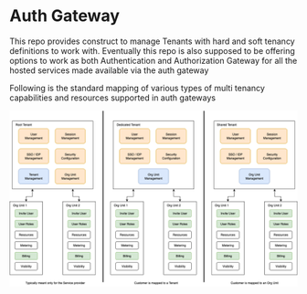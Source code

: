 # Auth Gateway

This repo provides construct to manage Tenants with hard and soft tenancy
definitions to work with. Eventually this repo is also supposed to be offering
options to work as both Authentication and Authorization Gateway for all the
hosted services made available via the auth gateway

Following is the standard mapping of various types of multi tenancy
capabilities and resources supported in auth gateways

![Tenant & Org Unit Mapping](docs/img/tenant-org-units.png "Tenant & Org Unit Mapping")
